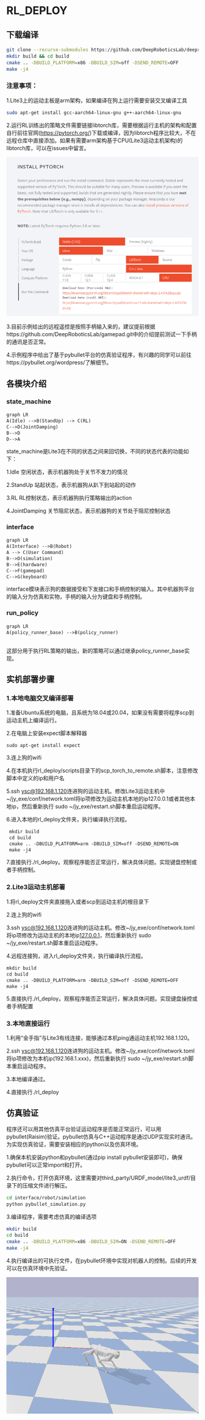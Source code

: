 # RL_DEPLOY

## 下载编译

```bash
git clone --recurse-submodules https://github.com/DeepRoboticsLab/deeprobotics_rl_deploy.git
mkdir build && cd build
cmake .. -DBUILD_PLATFORM=x86 -DBUILD_SIM=off -DSEND_REMOTE=OFF 
make -j4
```

### 注意事项：

1.Lite3上的运动主板是arm架构，如果编译在狗上运行需要安装交叉编译工具

```bash
sudo apt-get install gcc-aarch64-linux-gnu g++-aarch64-linux-gnu
```

2.运行RL训练出的策略文件需要链接libtorch库，需要根据运行主机的架构和配置自行前往官网(https://pytorch.org/)下载或编译，因为libtorch程序比较大，不在远程仓库中直接添加。如果有需要arm架构基于CPU(Lite3运动主机架构)的libtorch库，可以在issues中留言。

<img src="./doc/libtorch.png" alt="a" style="zoom:75%;" />

3.目前示例给出的远程遥控是按照手柄输入来的，建议提前根据https://github.com/DeepRoboticsLab/gamepad.git中的介绍提前测试一下手柄的通讯是否正常。

4.示例程序中给出了基于pybullet平台的仿真验证程序，有兴趣的同学可以前往https://pybullet.org/wordpress/了解细节。



## 各模块介绍

### state_machine


```mermaid
graph LR
A(Idle) -->B(StandUp) --> C(RL) 
C-->D(JointDamping)
B-->D
D-->A

```

state_machine是Lite3在不同的状态之间来回切换，不同的状态代表的功能如下：

1.Idle 空闲状态，表示机器狗处于关节不发力的情况

2.StandUp 站起状态，表示机器狗从趴下到站起的动作

3.RL RL控制状态，表示机器狗执行策略输出的action

4.JointDamping 关节阻尼状态，表示机器狗的关节处于阻尼控制状态

### interface

```mermaid
graph LR
A(Interface) -->B(Robot)
A --> C(User Command)
B-->D(simulation)
B-->E(hardware)
C-->F(gamepad)
C-->G(keyboard)

```

interface模块表示狗的数据接受和下发接口和手柄控制的输入。其中机器狗平台的输入分为仿真和实物，手柄的输入分为键盘和手柄控制。

### run_policy

```mermaid
graph LR
A(policy_runner_base) -->B(policy_runner)


```

这部分用于执行RL策略的输出，新的策略可以通过继承policy_runner_base实现。



## 实机部署步骤

### 1.本地电脑交叉编译部署

1.准备Ubuntu系统的电脑，且系统为18.04或20.04，如果没有需要将程序scp到运动主机上编译运行。

2.在电脑上安装expect脚本解释器 

```shell
sudo apt-get install expect
```

3.连上狗的wifi 

4.在本机执行rl_deploy/scripts目录下的scp_torch_to_remote.sh脚本，注意修改脚本中定义的ip和用户名 

5.ssh [ysc@192.168.1.120](mailto:ysc@192.168.1.120)连进狗的运动主机。修改Lite3运动主机中~/jy_exe/conf/network.toml将ip项修改为运动主机本地的ip127.0.0.1或者其他本地ip，然后重新执行 sudo ~/jy_exe/restart.sh脚本重启运动程序。 

6.进入本地的rl_deploy文件夹，执行编译执行流程。

```shell
 mkdir build 
 cd build 
 cmake .. -DBUILD_PLATFORM=arm -DBUILD_SIM=off -DSEND_REMOTE=ON 
 make -j4 
```

7.直接执行./rl_deploy。观察程序能否正常运行，解决具体问题。实现键盘控制或者手柄控制。



### 2.Lite3运动主机部署

1.将rl_deploy文件夹直接拖入或者scp到运动主机的根目录下 

2.连上狗的wifi 

3.ssh [ysc@192.168.1.120](mailto:ysc@192.168.1.120)连进狗的运动主机。修改~/jy_exe/conf/network.toml将ip项修改为运动主机的本地ip[127.0.0.1](http://127.0.0.1)，然后重新执行 sudo ~/jy_exe/restart.sh脚本重启运动程序。 

4.远程连接狗，进入rl_deploy文件夹，执行编译执行流程。 

```shell
mkdir build 
cd build 
cmake .. -DBUILD_PLATFORM=arm -DBUILD_SIM=off -DSEND_REMOTE=OFF 
make -j4 
```

5.直接执行./rl_deploy。观察程序能否正常运行，解决具体问题。实现键盘操控或者手柄配置



### 3.本地直接运行

1.利用“金手指”与Lite3有线连接，能够通过本机ping通运动主机192.168.1.120。

2.ssh [ysc@192.168.1.120](mailto:ysc@192.168.1.120)连进狗的运动主机。修改~/jy_exe/conf/network.toml将ip项修改为本机ip(192.168.1.xxx)，然后重新执行 sudo ~/jy_exe/restart.sh脚本重启运动程序。

3.本地编译通过。

4.直接执行./rl_deploy



## 仿真验证

程序还可以用其他仿真平台验证运动程序是否能正常运行，可以用pybullet(Raisim)验证。pybullet仿真与C++运动程序是通过UDP实现实时通讯。为实现仿真验证，需要安装相应的python以及仿真环境。

1.确保本机安装python和pybullet(通过pip install pybullet安装即可)，确保pybullet可以正常import和打开。

2.执行命令，打开仿真环境，这里需要对third_party/URDF_model/lite3_urdf/目录下的压缩文件进行解压。

```bash
cd interface/robot/simulation
python pybullet_simulation.py
```

3.编译程序，需要考虑仿真的编译选项

```bash
mkdir build 
cd build 
cmake .. -DBUILD_PLATFORM=x86 -DBUILD_SIM=ON -DSEND_REMOTE=OFF 
make -j4 
```

4.执行编译出的可执行文件，在pybullet环境中实现对机器人的控制。后续的开发可以在仿真环境中先验证。

<img src="./doc/pybullet_sim.png" alt="a" style="zoom:75%;" />

